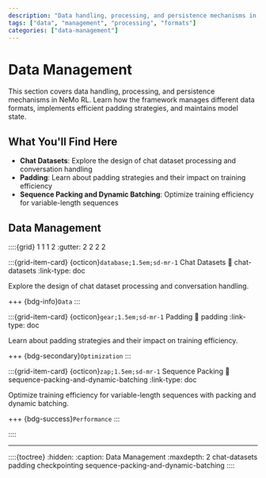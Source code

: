 ```yaml
---
description: "Data handling, processing, and persistence mechanisms in NeMo RL."
tags: ["data", "management", "processing", "formats"]
categories: ["data-management"]
---
```


# Data Management

This section covers data handling, processing, and persistence mechanisms in NeMo RL. Learn how the framework manages different data formats, implements efficient padding strategies, and maintains model state.

## What You'll Find Here

- **Chat Datasets**: Explore the design of chat dataset processing and conversation handling
- **Padding**: Learn about padding strategies and their impact on training efficiency
- **Sequence Packing and Dynamic Batching**: Optimize training efficiency for variable-length sequences

## Data Management

::::{grid} 1 1 1 2
:gutter: 2 2 2 2

:::{grid-item-card} {octicon}`database;1.5em;sd-mr-1` Chat Datasets
:link: chat-datasets
:link-type: doc

Explore the design of chat dataset processing and conversation handling.

+++
{bdg-info}`Data`
:::

:::{grid-item-card} {octicon}`gear;1.5em;sd-mr-1` Padding
:link: padding
:link-type: doc

Learn about padding strategies and their impact on training efficiency.

+++
{bdg-secondary}`Optimization`
:::

:::{grid-item-card} {octicon}`zap;1.5em;sd-mr-1` Sequence Packing
:link: sequence-packing-and-dynamic-batching
:link-type: doc

Optimize training efficiency for variable-length sequences with packing and dynamic batching.

+++
{bdg-success}`Performance`
:::

::::

---

::::{toctree}
:hidden:
:caption: Data Management
:maxdepth: 2
chat-datasets
padding
checkpointing
sequence-packing-and-dynamic-batching
:::: 

 